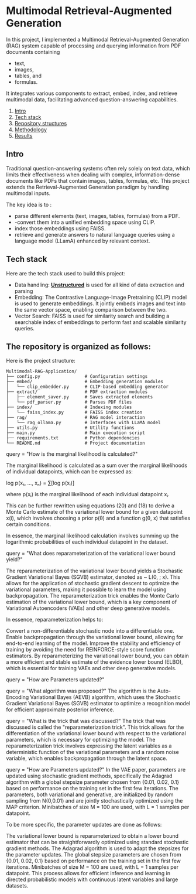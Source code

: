 # Multimodal Retrieval-Augmented Generation 

In this project, I implemented a Multimodal Retrieval-Augmented Generation (RAG) system capable of processing and querying information from PDF documents containing 
- text,
- images,
- tables, and
- formulas.

It integrates various components to extract, embed, index, and retrieve multimodal data, facilitating advanced question-answering capabilities.

1. [Intro](#1)
2. [Tech stack](#2)
3. [Repository structures](#3)
4. [Methodology](#5)
5. [Results](#4) 


<a name="1"></a>
## Intro
Traditional question-answering systems often rely solely on text data, which limits their effectiveness when dealing with complex, information-dense documents like PDFs that contain images, tables, formulas, etc. This project extends the Retrieval-Augmented Generation paradigm by handling multimodal inputs.

The key idea is to :
- parse different elements (text, images, tables, formulas) from a PDF.
- -convert them into a unified embedding space using CLIP.
- index those embeddings using FAISS.
- retrieve and generate answers to natural language queries using a language model (LLamA) enhanced by relevant context.

<a name="2"></a>
## Tech stack
 Here are the tech stack used to build this project:

- Data handling: **<a href="https://unstructured.io/">Unstructured</a>** is used for all kind of data extraction and parsing
- Embedding: The Contrastive Language-Image Pretraining (CLIP) model is used to generate embeddings. It jointly embeds images and text into the same vector space, enabling comparison between the two.
- Vector Search: FAISS is used for similarity search and building a searchable index of embeddings to perform fast and scalable similarity queries.


<a name="2"></a>
## The repository is organized as follows:

Here is the project structure:

    Multimodal-RAG-Application/
    ├── config.py                 # Configuration settings
    ├── embed/                    # Embedding generation modules
    │   └── clip_embedder.py      # CLIP-based embedding generator
    ├── extract/                  # PDF extraction modules
    │   ├── element_saver.py      # Saves extracted elements
    │   └── pdf_parser.py         # Parses PDF files
    ├── index/                    # Indexing modules
    │   └── faiss_index.py        # FAISS index creation
    ├── rag/                      # RAG model interaction
    │   └── rag_ollama.py         # Interfaces with LLaMA model
    ├── utils.py                  # Utility functions
    ├── main.py                   # Main execution script
    ├── requirements.txt          # Python dependencies
    └── README.md                 # Project documentation


query = "How is the marginal likelihood is calculated?"

The marginal likelihood is calculated as a sum over the marginal likelihoods of individual datapoints, which can be expressed as:

log p(x₁, ..., xₙ) = ∑[log p(xᵢ)]

where p(xᵢ) is the marginal likelihood of each individual datapoint xᵢ.

This can be further rewritten using equations (20) and (18) to derive a Monte Carlo estimate of the variational lower bound for a given datapoint x(i), which involves choosing a prior p(θ) and a function g(θ, x) that satisfies certain conditions.

In essence, the marginal likelihood calculation involves summing up the logarithmic probabilities of each individual datapoint in the dataset.



query = "What does reparameterization of the variational lower bound yield?"

The reparameterization of the variational lower bound yields a Stochastic Gradient Variational Bayes (SGVB) estimator, denoted as ~ L(0, ; x). This allows for the application of stochastic gradient descent to optimize the variational parameters, making it possible to learn the model using backpropagation. The reparameterization trick enables the Monte Carlo estimation of the variational lower bound, which is a key component of Variational Autoencoders (VAEs) and other deep generative models.

In essence, reparameterization helps to:

Convert a non-differentiable stochastic node into a differentiable one.
Enable backpropagation through the variational lower bound, allowing for end-to-end learning of the model.
Improve the stability and efficiency of training by avoiding the need for REINFORCE-style score function estimators.
By reparameterizing the variational lower bound, you can obtain a more efficient and stable estimate of the evidence lower bound (ELBO), which is essential for training VAEs and other deep generative models.

query = "How are Parameters updated?"


query = "What algorithm was proposed?"
The algorithm is the Auto-Encoding Variational Bayes (AEVB) algorithm, which uses the Stochastic Gradient Variational Bayes (SGVB) estimator to optimize a recognition model for efficient approximate posterior inference.


query = "What is the trick that was discussed?"
The trick that was discussed is called the "reparameterization trick". This trick allows for the differentiation of the variational lower bound with respect to the variational parameters, which is necessary for optimizing the model. The reparameterization trick involves expressing the latent variables as a deterministic function of the variational parameters and a random noise variable, which enables backpropagation through the latent space.



query = "How are Parameters updated?"
In the VAE paper, parameters are updated using stochastic gradient methods, specifically the Adagrad algorithm with a global stepsize parameter chosen from {0.01, 0.02, 0.1} based on performance on the training set in the first few iterations. The parameters, both variational and generative, are initialized by random sampling from N(0,0.01) and are jointly stochastically optimized using the MAP criterion. Minibatches of size M = 100 are used, with L = 1 samples per datapoint.

To be more specific, the parameter updates are done as follows:

The variational lower bound is reparameterized to obtain a lower bound estimator that can be straightforwardly optimized using standard stochastic gradient methods.
The Adagrad algorithm is used to adapt the stepsizes for the parameter updates.
The global stepsize parameters are chosen from {0.01, 0.02, 0.1} based on performance on the training set in the first few iterations.
Minibatches of size M = 100 are used, with L = 1 samples per datapoint.
This process allows for efficient inference and learning in directed probabilistic models with continuous latent variables and large datasets.
